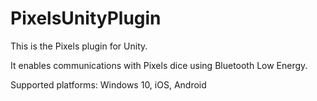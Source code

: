 # PixelsUnityPlugin

This is the Pixels plugin for Unity.

It enables communications with Pixels dice using Bluetooth Low Energy.

Supported platforms: Windows 10, iOS, Android
